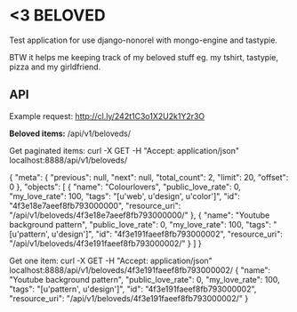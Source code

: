 <3 BELOVED
===========

Test application for use django-nonorel with mongo-engine and tastypie. 

BTW it helps me keeping track of my beloved stuff eg. my tshirt, tastypie, pizza and my girldfriend.


API
----

Example request: http://cl.ly/242t1C3o1X2U2k1Y2r3O


**Beloved items:**
          /api/v1/beloveds/


Get paginated items: curl -X GET -H "Accept: application/json" localhost:8888/api/v1/beloveds/
          
{
  "meta": {
    "previous": null,
    "next": null,
    "total_count": 2,
    "limit": 20,
    "offset": 0
  },
  "objects": [
    {
      "name": "Colourlovers",
      "public_love_rate": 0,
      "my_love_rate": 100,
      "tags": "[u'web', u'design', u'color']",
      "id": "4f3e18e7aeef8fb793000000",
      "resource_uri": "/api/v1/beloveds/4f3e18e7aeef8fb793000000/"
    },
    {
      "name": "Youtube background pattern",
      "public_love_rate": 0,
      "my_love_rate": 100,
      "tags": "[u'pattern', u'design']",
      "id": "4f3e191faeef8fb793000002",
      "resource_uri": "/api/v1/beloveds/4f3e191faeef8fb793000002/"
    }
  ]
}

Get one item: curl -X GET -H "Accept: application/json" localhost:8888/api/v1/beloveds/4f3e191faeef8fb793000002/
{
  "name": "Youtube background pattern",
  "public_love_rate": 0,
  "my_love_rate": 100,
  "tags": "[u'pattern', u'design']",
  "id": "4f3e191faeef8fb793000002",
  "resource_uri": "/api/v1/beloveds/4f3e191faeef8fb793000002/"
}
